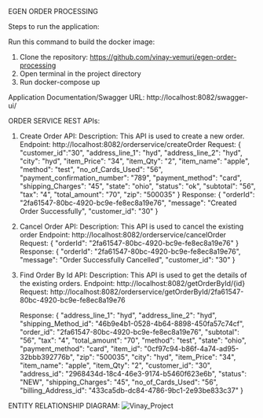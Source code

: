 EGEN ORDER PROCESSING

Steps to run the application:

Run this command to build the docker image:
  1.  Clone the repository: https://github.com/vinay-vemuri/egen-order-processing
  2.	Open terminal in the project directory
  3.	Run docker-compose up
 
Application Documentation/Swagger URL:
http://localhost:8082/swagger-ui/

ORDER SERVICE REST APIs:
 1. Create Order  API:
    Description: This API is used to create a new order.
    Endpoint: http://localhost:8082/orderservice/createOrder
    Request:
    {
      "customer_id":"30",
      "address_line_1": "hyd",
      "address_line_2": "hyd",
      "city": "hyd",
      "item_Price": "34",
      "item_Qty": "2",
      "item_name": "apple",
      "method": "test",
      "no_of_Cards_Used": "56",
      "payment_confirmation_number": "789",
      "payment_method": "card",
      "shipping_Charges": "45",
      "state": "ohio",
      "status": "ok",
      "subtotal": "56",
      "tax": "4",
      "total_amount": "70",
      "zip": "500035"
    }
    Response:
    {
      "orderId": "2fa61547-80bc-4920-bc9e-fe8ec8a19e76",
      "message": "Created Order  Successfully",
      "customer_id": "30"
    }
    
 2. Cancel Order API:
    Description: This API is used to cancel the existing order
    Endpoint: http://localhost:8082/orderservice/cancelOrder
    Request:
    {
        "orderId": "2fa61547-80bc-4920-bc9e-fe8ec8a19e76"
    }
    Response:
    {
      "orderId": "2fa61547-80bc-4920-bc9e-fe8ec8a19e76",
      "message": "Order Successfully Cancelled",
      "customer_id": "30"
    }
    
 3. Find Order By Id API:
    Description: This API is used to get the details of the existing orders.
    Endpoint: http://localhost:8082/getOrderById/{id}
    Request: http://localhost:8082/orderservice/getOrderById/2fa61547-80bc-4920-bc9e-fe8ec8a19e76
    
    Response:
    {
      "address_line_1": "hyd",
      "address_line_2": "hyd",
      "shipping_Method_id": "46b9e4b1-0528-4b64-8898-450fa57c74cf",
      "order_id": "2fa61547-80bc-4920-bc9e-fe8ec8a19e76",
      "subtotal": "56",
      "tax": "4",
      "total_amount": "70",
      "method": "test",
      "state": "ohio",
      "payment_method": "card",
      "item_id": "0cf97c94-b86f-4a74-ad95-32bbb392776b",
      "zip": "500035",
      "city": "hyd",
      "item_Price": "34",
      "item_name": "apple",
      "item_Qty": "2",
      "customer_id": "30",
      "address_id": "2968434d-18c4-46e3-9174-b5460f623e6b",
      "status": "NEW",
      "shipping_Charges": "45",
      "no_of_Cards_Used": "56",
      "billing_Address_id": "433ca5db-dc84-4786-9bc1-2e93be833c37"
    }

ENTITY RELATIONSHIP DIAGRAM: 
![Vinay_Project](https://user-images.githubusercontent.com/71419507/116293335-c6465b80-a764-11eb-8d53-d3719e092d8d.png)
